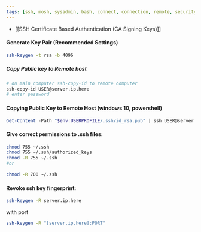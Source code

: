 ```yaml
---
tags: [ssh, mosh, sysadmin, bash, connect, connection, remote, security]
---
```

- [[SSH Certificate Based Authentication (CA Signing Keys)]]

#### Generate Key Pair (Recommended Settings)
```bash
ssh-keygen -t rsa -b 4096
```

##### Copy Public key to Remote host
```bash
# on main computer ssh-copy-id to remote computer
ssh-copy-id USER@server.ip.here
# enter password
```

#### Copying Public Key to Remote Host (windows 10, powershell)
```powershell
Get-Content -Path "$env:USERPROFILE/.ssh/id_rsa.pub" | ssh USER@server.ip.here "cat >> .ssh/authorized_keys"
```

#### Give correct permissions to .ssh files:
```bash
chmod 755 ~/.ssh
chmod 755 ~/.ssh/authorized_keys
chmod -R 755 ~/.ssh
#or 

chmod -R 700 ~/.ssh
```

#### Revoke ssh key fingerprint:
```bash
ssh-keygen -R server.ip.here
```
with port
```bash
ssh-keygen -R "[server.ip.here]:PORT"
```